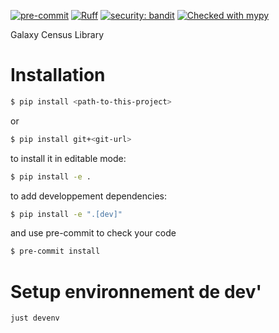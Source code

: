 [![pre-commit](https://img.shields.io/badge/pre--commit-enabled-brightgreen?logo=pre-commit)](https://github.com/pre-commit/pre-commit)
[![Ruff](https://img.shields.io/endpoint?url=https://raw.githubusercontent.com/astral-sh/ruff/main/assets/badge/v2.json)](https://github.com/astral-sh/ruff)
[![security: bandit](https://img.shields.io/badge/security-bandit-yellow.svg)](https://github.com/PyCQA/bandit)
[![Checked with mypy](https://www.mypy-lang.org/static/mypy_badge.svg)](https://mypy-lang.org/)

Galaxy Census Library

# Installation

```bash
$ pip install <path-to-this-project>
```
or
```bash
$ pip install git+<git-url>
```

to install it in editable mode:
```bash
$ pip install -e .
```

to add developpement dependencies:
```bash
$ pip install -e ".[dev]"
```

and use pre-commit to check your code
```bash
$ pre-commit install
```

# Setup environnement de dev'

```shell
just devenv
```
